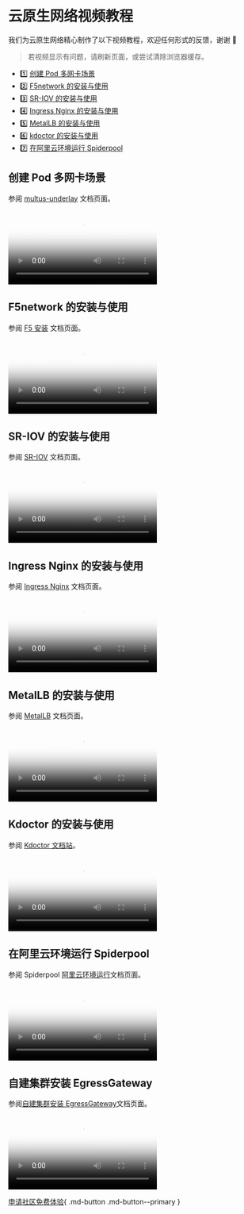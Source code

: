 # 云原生网络视频教程

我们为云原生网络精心制作了以下视频教程，欢迎任何形式的反馈，谢谢 🙏

> 若视频显示有问题，请刷新页面，或尝试清除浏览器缓存。

<div class="grid cards" markdown>

- :one: [创建 Pod 多网卡场景](#pod)
- :two: [F5network 的安装与使用](#f5network)
- :three: [SR-IOV 的安装与使用](#sr-iov)
- :four: [Ingress Nginx 的安装与使用](#ingress-nginx)
- :five: [MetalLB 的安装与使用](#metallb)
- :six: [kdoctor 的安装与使用](#kdoctor)
- :seven: [在阿里云环境运行 Spiderpool](#spiderpool)

</div>

## 创建 Pod 多网卡场景

参阅 [multus-underlay](../network/modules/multus-underlay/index.md) 文档页面。

<div class="responsive-video-container">
<video controls src="https://harbor-test2.cn-sh2.ufileos.com/docs/videos/pod-cnis.mp4" preload="metadata" poster="images/net-cnis.png"></video>
</div>

## F5network 的安装与使用

参阅 [F5 安装](../network/modules/f5networks/install.md) 文档页面。

<div class="responsive-video-container">
<video controls src="https://harbor-test2.cn-sh2.ufileos.com/docs/videos/f5network.mp4" preload="metadata" poster="images/net-f5.png"></video>
</div>

## SR-IOV 的安装与使用

参阅 [SR-IOV](../network/modules/multus-underlay/sriov.md) 文档页面。

<div class="responsive-video-container">
<video controls src="https://harbor-test2.cn-sh2.ufileos.com/docs/videos/SR-IOV.mp4" preload="metadata" poster="images/net-sriov.png"></video>
</div>

## Ingress Nginx 的安装与使用

参阅 [Ingress Nginx](../network/modules/ingress-nginx/index.md) 文档页面。

<div class="responsive-video-container">
<video controls src="https://harbor-test2.cn-sh2.ufileos.com/docs/videos/ingress-nginx.mp4" preload="metadata" poster="images/net-nginx.png"></video>
</div>

## MetalLB 的安装与使用

参阅 [MetalLB](../network/modules/metallb/index.md) 文档页面。

<div class="responsive-video-container">
<video controls src="https://harbor-test2.cn-sh2.ufileos.com/docs/videos/MetalLB.mp4" preload="metadata" poster="images/net-metallb.png"></video>
</div>

## Kdoctor 的安装与使用

参阅 [Kdoctor 文档站](https://kdoctor-io.github.io/kdoctor/v0.1/)。

<div class="responsive-video-container">
<video controls src="https://harbor-test2.cn-sh2.ufileos.com/docs/videos/kdoctor.mp4" preload="metadata" poster="images/net-kdoctor.jpg"></video>
</div>

## 在阿里云环境运行 Spiderpool

参阅 Spiderpool [阿里云环境运行](https://docs.daocloud.io/network/modules/spiderpool/alibabacloud.html)文档页面。

<div class="responsive-video-container">
<video controls src="https://harbor-test2.cn-sh2.ufileos.com/docs/videos/alicloud.mp4" preload="metadata" poster="images/net-spiderpool.jpeg"></video>
</div>

## 自建集群安装 EgressGateway

参阅[自建集群安装 EgressGateway](https://spidernet-io.github.io/egressgateway/dev/zh/usage/Install/#egressgateway_1)文档页面。

<div class="responsive-video-container">
<video controls src="https://harbor-test2.cn-sh2.ufileos.com/docs/videos/egress-gw.mp4" preload="metadata" poster="images/egress.jpg"></video>
</div>

[申请社区免费体验](../dce/license0.md){ .md-button .md-button--primary }
